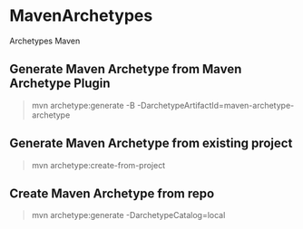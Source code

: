 # MavenArchetypes
Archetypes Maven
## Generate Maven Archetype from Maven Archetype Plugin
> mvn archetype:generate -B -DarchetypeArtifactId=maven-archetype-archetype
## Generate Maven Archetype from existing project
> mvn archetype:create-from-project
## Create Maven Archetype from repo
> mvn archetype:generate -DarchetypeCatalog=local
